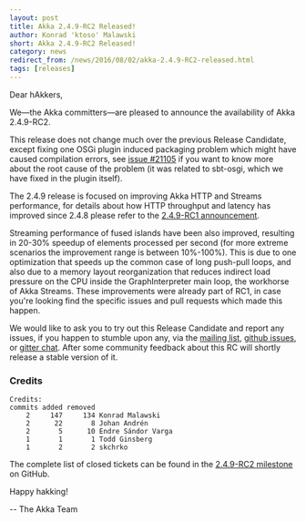 ```yaml
---
layout: post
title: Akka 2.4.9-RC2 Released!
author: Konrad 'ktoso' Malawski
short: Akka 2.4.9-RC2 Released!
category: news
redirect_from: /news/2016/08/02/akka-2.4.9-RC2-released.html
tags: [releases]
---
```

Dear hAkkers,

We—the Akka committers—are pleased to announce the availability of Akka 2.4.9-RC2.

This release does not change much over the previous Release Candidate, except fixing one OSGi plugin induced packaging problem which might have caused compilation errors, see [issue #21105](https://github.com/akka/akka/issues/21105) if you want to know more about the root cause of the problem (it was related to sbt-osgi, which we have fixed in the plugin itself).

The 2.4.9 release is focused on improving Akka HTTP and Streams performance, for details about how HTTP throughput and latency has improved since 2.4.8 please refer to the [2.4.9-RC1 announcement](https://akka.io/blog/news/2016/08/02/akka-2.4.9-RC1-released.html).

Streaming performance of fused islands have been also improved, resulting in 20-30% speedup of elements processed per second (for more extreme scenarios the improvement range is between 10%-100%). This is due to one optimization that speeds up the common case of long push-pull loops, and also due to a memory layout reorganization that reduces indirect load pressure on the CPU inside the GraphInterpreter main loop, the workhorse of Akka Streams. These improvements were already part of RC1, in case you're looking find the specific issues and pull requests which made this happen.

We would like to ask you to try out this Release Candidate and report any issues, if you happen to stumble upon any, via the [mailing list](https://groups.google.com/forum/#!forum/akka-user), [github issues](https://github.com/akka/akka/issues), or [gitter chat](https://gitter.im/akka/akka). After some community feedback about this RC will shortly release a stable version of it.

### Credits

```
Credits:
commits added removed
    2     147     134 Konrad Malawski
    2      22       8 Johan Andrén
    2       5      10 Endre Sándor Varga
    1       1       1 Todd Ginsberg
    1       2       2 skchrko
```

The complete list of closed tickets can be found in the [2.4.9-RC2 milestone](https://github.com/akka/akka/milestone/92?closed=1) on GitHub. 

Happy hakking!

-- The Akka Team

